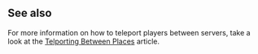 See also
--------

For more information on how to teleport players between servers, take a look at the [Telporting Between Places](../../../articles/Teleporting-Between-Places) article.